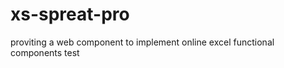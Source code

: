 <!--
 * @Date: 2022-12-05 14:31:01
 * @LastEditors: maclerylin
 * @LastEditTime: 2022-12-05 14:32:11
-->
# xs-spreat-pro
proviting a web component to implement online excel functional components
test